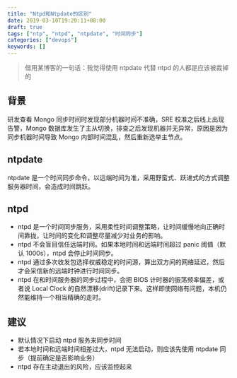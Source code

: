 ```yaml
---
title: "Ntpd和Ntpdate的区别"
date: 2019-03-10T19:20:11+08:00
draft: true
tags: ["ntp", "ntpd", "ntpdate", "时间同步"]
categories: ["devops"]
keywords: []
---
```


> 借用某博客的一句话：我觉得使用 ntpdate 代替 ntpd 的人都是应该被裁掉的

## 背景

研发查看 Mongo 同步时间时发现部分机器时间不准确，SRE 校准之后线上出现告警，Mongo 数据库发生了主从切换，排查之后发现机器并无异常，原因是因为同步机器时间导致 Mongo 内部时间混乱，然后重新选举主节点。

## ntpdate

ntpdate 是一个时间同步命令，以远端时间为准，采用野蛮式、跃进式的方式调整服务器时间，会造成时间跳跃。

## ntpd

- ntpd 是一个时间同步服务，采用柔性时间调整策略，让时间缓慢地向正确时间靠拢，让时间的变化和调整尽量减少对业务的影响。
- ntpd 不会盲目信任远端时间。如果本地时间和远端时间超过 panic 阈值（默认 1000s），ntpd 会停止时间同步。
- ntpd 通过多次收发包选择权威稳定的时间源，算出双方间的网络延迟，然后才会采信新的远端时钟进行时间同步。
- ntpd 在和时间服务器的同步过程中，会把 BIOS 计时器的振荡频率偏差，或者说 Local Clock 的自然漂移(drift)记录下来。这样即使网络有问题，本机仍然能维持一个相当精确的走时。

## 建议

- 默认情况下启动 ntpd 服务来同步时间
- 若本地时间和远端时间相差过大，ntpd 无法启动，则应该先使用 ntpdate 同步（提前确定是否影响业务）
- ntpd 存在主动退出的风险，应该监控起来
